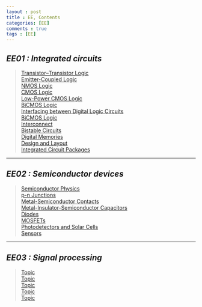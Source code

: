 ```yaml
---
layout : post
title : EE, Contents
categories: [EE]
comments : true
tags : [EE]
---
```


## _EE01 : Integrated circuits_

> <a href='https://userdyk-github.github.io/ee01/EE01-.html'>Transistor–Transistor Logic</a><br>
> <a href='https://userdyk-github.github.io/ee01/EE01-.html'>Emitter-Coupled Logic</a><br>
> <a href='https://userdyk-github.github.io/ee01/EE01-.html'>NMOS Logic</a><br>
> <a href='https://userdyk-github.github.io/ee01/EE01-.html'>CMOS Logic</a><br>
> <a href='https://userdyk-github.github.io/ee01/EE01-.html'>Low-Power CMOS Logic</a><br>
> <a href='https://userdyk-github.github.io/ee01/EE01-.html'>BiCMOS Logic</a><br>
> <a href='https://userdyk-github.github.io/ee01/EE01-.html'>Interfacing between Digital Logic Circuits</a><br>
> <a href='https://userdyk-github.github.io/ee01/EE01-.html'>BiCMOS Logic</a><br>
> <a href='https://userdyk-github.github.io/ee01/EE01-.html'>Interconnect</a><br>
> <a href='https://userdyk-github.github.io/ee01/EE01-.html'>Bistable Circuits</a><br>
> <a href='https://userdyk-github.github.io/ee01/EE01-.html'>Digital Memories</a><br>
> <a href='https://userdyk-github.github.io/ee01/EE01-.html'>Design and Layout</a><br>
> <a href='https://userdyk-github.github.io/ee01/EE01-.html'>Integrated Circuit Packages</a><br>

---

## _EE02 : Semiconductor devices_

> <a href='https://userdyk-github.github.io/ee02/EE02-.html'>Semiconductor Physics</a><br>
> <a href='https://userdyk-github.github.io/ee02/EE02-.html'>p-n Junctions</a><br>
> <a href='https://userdyk-github.github.io/ee02/EE02-.html'>Metal-Semiconductor Contacts</a><br>
> <a href='https://userdyk-github.github.io/ee02/EE02-.html'>Metal-Insulator-Semiconductor Capacitors</a><br>
> <a href='https://userdyk-github.github.io/ee02/EE02-.html'>Diodes</a><br>
> <a href='https://userdyk-github.github.io/ee02/EE02-.html'>MOSFETs</a><br>
> <a href='https://userdyk-github.github.io/ee02/EE02-.html'>Photodetectors and Solar Cells</a><br>
> <a href='https://userdyk-github.github.io/ee02/EE02-.html'>Sensors</a><br>

---

## _EE03 : Signal processing_

> <a href='https://userdyk-github.github.io/ee03/EE03-.html'>Topic</a><br>
> <a href='https://userdyk-github.github.io/ee03/EE03-.html'>Topic</a><br>
> <a href='https://userdyk-github.github.io/ee03/EE03-.html'>Topic</a><br>
> <a href='https://userdyk-github.github.io/ee03/EE03-.html'>Topic</a><br>
> <a href='https://userdyk-github.github.io/ee03/EE03-.html'>Topic</a><br>
